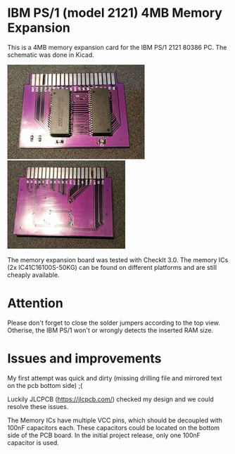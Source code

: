 # IBM PS/1 (model 2121) 4MB Memory Expansion
This is a 4MB memory expansion card for the IBM PS/1 2121 80386 PC.
The schematic was done in Kicad.

![Top view](ps1_pictures/board_top_scaled.jpg?raw=true "Top view of the finished board")
![Bottom view](ps1_pictures/board_bottom_scaled.jpg?raw=true "Bottom view of the finished board")

The memory expansion board was tested with CheckIt 3.0.
The memory ICs (2x IC41C16100S-50KG) can be found on different platforms and are still cheaply available.

# Attention
Please don't forget to close the solder jumpers according to the top view.
Otherise, the IBM PS/1 won't or wrongly detects the inserted RAM size.

# Issues and improvements
My first attempt was quick and dirty (missing drilling file and mirrored text on the pcb bottom side) ;(

Luckily JLCPCB (https://jlcpcb.com/) checked my design and we could resolve these issues.

The Memory ICs have multiple VCC pins, which should be decoupled with 100nF capacitors each.
These capacitors could be located on the bottom side of the PCB board.
In the initial project release, only one 100nF capacitor is used.
